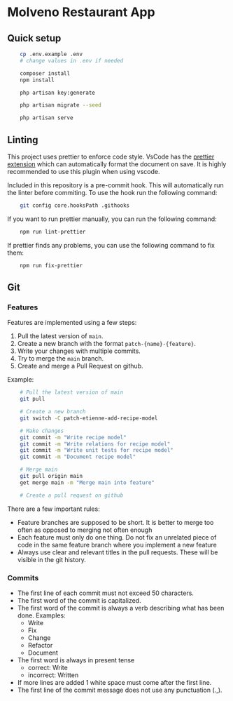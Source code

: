 # Molveno Restaurant App

## Quick setup

```bash
    cp .env.example .env
    # change values in .env if needed

    composer install
    npm install

    php artisan key:generate

    php artisan migrate --seed

    php artisan serve
```

## Linting

This project uses prettier to enforce code style.
VsCode has the [prettier extension](https://marketplace.visualstudio.com/items?itemName=esbenp.prettier-vscode) which can automatically format the document on save.
It is highly recommended to use this plugin when using vscode.

Included in this repository is a pre-commit hook.
This will automatically run the linter before commiting.
To use the hook run the following command:

```bash
    git config core.hooksPath .githooks
```

If you want to run prettier manually, you can run the following command:

```bash
    npm run lint-prettier
```

If prettier finds any problems, you can use the following command to fix them:

```bash
    npm run fix-prettier
```

## Git

### Features

Features are implemented using a few steps:

1. Pull the latest version of `main`.
2. Create a new branch with the format `patch-{name}-{feature}`.
3. Write your changes with multiple commits.
4. Try to merge the `main` branch.
5. Create and merge a Pull Request on github.

Example:

```bash
    # Pull the latest version of main
    git pull

    # Create a new branch
    git switch -C patch-etienne-add-recipe-model

    # Make changes
    git commit -m "Write recipe model"
    git commit -m "Write relations for recipe model"
    git commit -m "Write unit tests for recipe model"
    git commit -m "Document recipe model"

    # Merge main
    git pull origin main
    get merge main -m "Merge main into feature"

    # Create a pull request on github
```

There are a few important rules:

- Feature branches are supposed to be short. It is better to merge too often as opposed to merging not often enough
- Each feature must only do one thing. Do not fix an unrelated piece of code in the same feature branch where you implement a new feature
- Always use clear and relevant titles in the pull requests. These will be visible in the git history.

### Commits

- The first line of each commit must not exceed 50 characters.
- The first word of the commit is capitalized.
- The first word of the commit is always a verb describing what has been done. Examples:
  - Write
  - Fix
  - Change
  - Refactor
  - Document
- The first word is always in present tense
  - correct: Write
  - incorrect: Written
- If more lines are added 1 white space must come after the first line.
- The first line of the commit message does not use any punctuation (.,).
